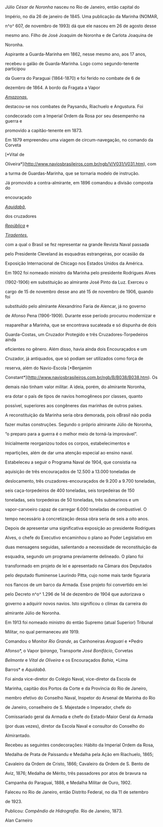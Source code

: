 

*Júlio César de Noronha* nasceu no Rio de Janeiro, então capital do

Império, no dia 26 de janeiro de 1845. Uma publicação da Marinha (NOMAR,

n^o^ 607, de novembro de 1993) dá que ele nasceu em 26 de agosto desse

mesmo ano. Filho de José Joaquim de Noronha e de Carlota Joaquina de

Noronha.



Aspirante a Guarda-Marinha em 1862, nesse mesmo ano, aos 17 anos,

recebeu o galão de Guarda-Marinha. Logo como segundo-tenente participou

da Guerra do Paraguai (1864-1870) e foi ferido no combate de 6 de

dezembro de 1864. A bordo da Fragata a Vapor

[*Amazonas*](http://www.naviosbrasileiros.com.br/ngb/A/A052/A052.htm),

destacou-se nos combates de Paysandu, Riachuelo e Angustura. Foi

condecorado com a Imperial Ordem da Rosa por seu desempenho na guerra e

promovido a capitão-tenente em 1873.



Em 1879 empreendeu uma viagem de circum-navegação, no comando da Corveta

[*Vital de

Oliveira*](http://www.naviosbrasileiros.com.br/ngb/V/V031/V031.htm), com

a turma de Guardas-Marinha, que se tornaria modelo de instrução.



Já promovido a contra-almirante, em 1896 comandou a divisão composta do

encouraçado

[*Aquidabã*](http://www.naviosbrasileiros.com.br/ngb/A/A090/A090.htm),

dos cruzadores

[*República*](http://www.naviosbrasileiros.com.br/ngb/R/R013/R013.htm) e

[*Tiradentes*](http://www.naviosbrasileiros.com.br/ngb/T/T037/T037.htm),

com a qual o Brasil se fez representar na grande Revista Naval passada

pelo Presidente Cleveland às esquadras estrangeiras, por ocasião da

Exposição Internacional de Chicago nos Estados Unidos da América.



Em 1902 foi nomeado ministro da Marinha pelo presidente Rodrigues Alves

(1902-1906) em substituição ao almirante José Pinto da Luz. Exerceu o

cargo de 15 de novembro desse ano até 15 de novembro de 1906, quando foi

substituído pelo almirante Alexandrino Faria de Alencar, já no governo

de Afonso Pena (1906-1909). Durante esse período procurou modernizar e

reaparelhar a Marinha, que se encontrava sucateada e só dispunha de dois

Guarda-Costas, um Cruzador Protegido e três Cruzadores-Torpedeiros ainda

eficientes no gênero. Além disso, havia ainda dois Encouraçados e um

Cruzador, já antiquados, que só podiam ser utilizados como força de

reserva, além do Navio-Escola [*Benjamim

Constant*](http://www.naviosbrasileiros.com.br/ngb/B/B038/B038.htm). Os

demais não tinham valor militar. A ideia, porém, do almirante Noronha,

era dotar o país de tipos de navios homogêneos por classes, quanto

possível, superiores aos congêneres das marinhas de outros países.



A reconstituição da Marinha seria obra demorada, pois oBrasil não podia

fazer muitas construções. Segundo o próprio almirante Júlio de Noronha,

“o preparo para a guerra é o melhor meio de torná-la improvável”.

Inicialmente reorganizou todos os corpos, estabelecimentos e

repartições, além de dar uma atenção especial ao ensino naval.

Estabeleceu a seguir o Programa Naval de 1904, que consistia na

aquisição de três encouraçados de 12.500 a 13.000 toneladas de

deslocamento, três cruzadores-encouraçados de 9.200 a 9.700 toneladas,

seis caça-torpedeiros de 400 toneladas, seis torpedeiras de 150

toneladas, seis torpedeiras de 50 toneladas, três submarinos e um

vapor-carvoeiro capaz de carregar 6.000 toneladas de combustível. O

tempo necessário à concretização dessa obra seria de seis a oito anos.



Depois de apresentar uma significativa exposição ao presidente Rodrigues

Alves, o chefe do Executivo encaminhou o plano ao Poder Legislativo em

duas mensagens seguidas, salientando a necessidade de reconstituição da

esquadra, segundo um programa previamente delineado. O plano foi

transformado em projeto de lei e apresentado na Câmara dos Deputados

pelo deputado fluminense Laurindo Pitta, cujo nome mais tarde figuraria

nos flancos de um barco da Armada. Esse projeto foi convertido em lei

pelo Decreto n^o^ 1.296 de 14 de dezembro de 1904 que autorizava o

governo a adquirir novos navios. Isto significou o clímax da carreira do

almirante Júlio de Noronha.



Em 1913 foi nomeado ministro do então Supremo (atual Superior) Tribunal

Militar, no qual permaneceu até 1919.



Comandou o Monitor *Rio Grande*, as Canhoneiras *Araguari* e *Pedro

Afonso*, o Vapor *Ipiranga*, Transporte *José Bonifácio*, Corvetas

*Belmonte* e *Vital de Oliveira* e os Encouraçados *Bahia*, *Lima

Barros* e *Aquidabã*.



Foi ainda vice-diretor do Colégio Naval, vice-diretor da Escola de

Marinha, capitão dos Portos da Corte e da Província do Rio de Janeiro,

membro efetivo do Conselho Naval, Inspetor do Arsenal de Marinha do Rio

de Janeiro, conselheiro de S. Majestade o Imperador, chefe do

Comissariado geral da Armada e chefe do Estado-Maior Geral da Armada

(por duas vezes), diretor da Escola Naval e consultor do Conselho do

Almirantado.



Recebeu as seguintes condecorações: Hábito da Imperial Ordem da Rosa,

Medalha de Prata de Paissandu e Medalha pela Ação em Riachuelo, 1865;

Cavaleiro da Ordem de Cristo, 1866; Cavaleiro da Ordem de S. Bento de

Aviz, 1876; Medalha de Mérito, três passadores por atos de bravura na

Campanha do Paraguai, 1888, e Medalha Militar de Ouro, 1902.



Faleceu no Rio de Janeiro, então Distrito Federal, no dia 11 de setembro

de 1923.



Publicou: *Compêndio de Hidrografia*. Rio de Janeiro, 1873.



Alan Carneiro



